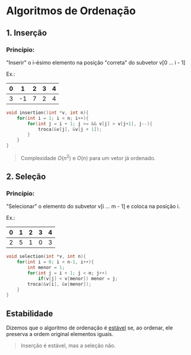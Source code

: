 # Algoritmos de Ordenação

## 1. Inserção

### Princípio: 

"Inserir" o i-ésimo elemento na posição "correta" do subvetor v[0 ... i - 1] 

Ex.: 

| 0 | 1 | 2 | 3 | 4 |
|---|---|---|---|---|
| 3 | -1 | 7 | 2 | 4 |

```c
void insertion()int *v, int n){
    for(int i = 1; i < n; i++){
        for(int j = i + 1; j >= && v[j] > v[j+1], j--){
            troca(&v[j], &v[j + 1]);
        }
    }
}
```

> Complexidade $O(n^2)$ e $O(n)$ para um vetor já ordenado.

## 2. Seleção

### Princípio:

"Selecionar" o elemento do subvetor v[i  ... m - 1] e coloca na posição i.

Ex.:

| 0 | 1 | 2 | 3 | 4 |
|---|---|---|---|---|
| 2 | 5 | 1 | 0 | 3 |

```c
void selection(int *v, int n){
    for(int i = 0; i < n-1, i++){
        int menor = 1;
        for(int j = i + 1; j < n; j++)
            if(v[j] < v[menor]) menor = j;
        troca(&v[i], &v[menor]);
    }
}
```

## Estabilidade

Dizemos que o algoritmo de ordenação é <u>estável</u> se, ao ordenar, ele preserva a ordem original elementos iguais.

> Inserção é estável, mas a seleção não.


